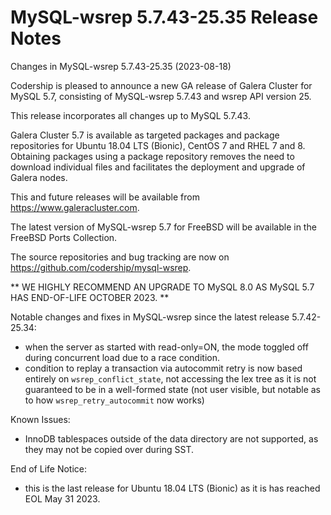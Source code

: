 # MySQL-wsrep 5.7.43-25.35 Release Notes

Changes in MySQL-wsrep 5.7.43-25.35 (2023-08-18)

Codership is pleased to announce a new GA release of Galera Cluster for MySQL 5.7, consisting of MySQL-wsrep 5.7.43 and wsrep API version 25.

This release incorporates all changes up to MySQL 5.7.43.

Galera Cluster 5.7 is available as targeted packages and package repositories for Ubuntu 18.04 LTS (Bionic), CentOS 7 and RHEL 7 and 8. Obtaining packages using a package repository removes the need to download individual files and facilitates the deployment and upgrade of Galera nodes.

This and future releases will be available from https://www.galeracluster.com.

The latest version of MySQL-wsrep 5.7 for FreeBSD will be available in the FreeBSD Ports Collection.

The source repositories and bug tracking are now on https://github.com/codership/mysql-wsrep.

\*\* WE HIGHLY RECOMMEND AN UPGRADE TO MySQL 8.0 AS MySQL 5.7 HAS END-OF-LIFE OCTOBER 2023. \*\*

Notable changes and fixes in MySQL-wsrep since the latest release 5.7.42-25.34:

* when the server as started with read-only=ON, the mode toggled off during concurrent load due to a race condition.
* condition to replay a transaction via autocommit retry is now based entirely on `wsrep_conflict_state`, not accessing the lex tree as it is not guaranteed to be in a well-formed state (not user visible, but notable as to how `wsrep_retry_autocommit` now works)

Known Issues:

* InnoDB tablespaces outside of the data directory are not supported, as they may not be copied over during SST.

End of Life Notice:

* this is the last release for Ubuntu 18.04 LTS (Bionic) as it is has reached EOL May 31 2023.

